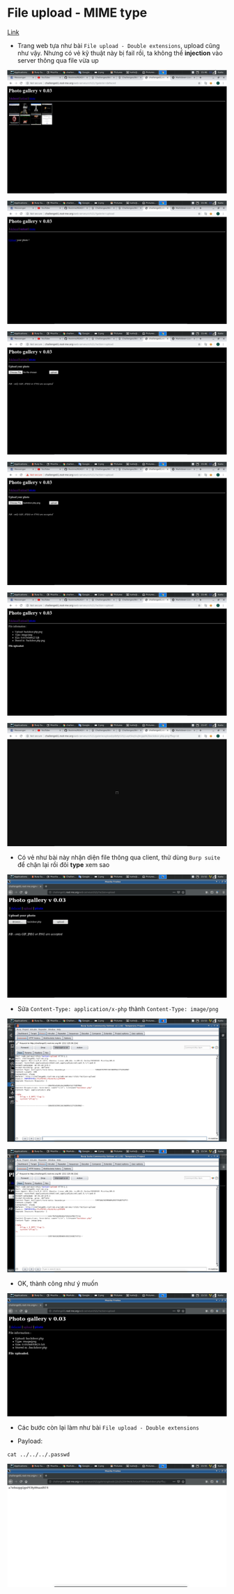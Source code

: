 # File upload - MIME type

[Link](http://challenge01.root-me.org/web-serveur/ch21/)

- Trang web tựa như bài `File upload - Double extensions`, upload cũng như vậy. Nhưng có vẻ kỹ thuật này bị fail rồi, ta không thể **injection** vào server thông qua file vừa up

![1](image/1.png)

![2](image/2.png)

![3](image/3.png)

![4](image/4.png)

![5](image/5.png)

![6](image/6.png)

- Có vẻ như bài này nhận diện file thông qua client, thử dùng `Burp suite` để chặn lại rồi đôi **type** xem sao

![7](image/7.png)

- Sửa `Content-Type: application/x-php` thành `Content-Type: image/png`

![8](image/8.png)

![9](image/9.png)

- OK, thành công như ý muốn

![10](image/10.png)

- Các bước còn lại làm như bài `File upload - Double extensions`

- Payload:

```
cat ../../../.passwd
```

![11](image/11.png)
